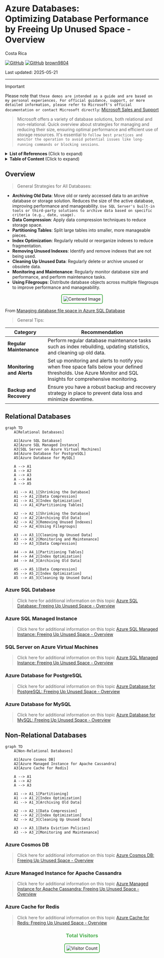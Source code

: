 # Azure Databases: <br/> Optimizing Database Performance <br/> by Freeing Up Unused Space - Overview

Costa Rica

[![GitHub](https://badgen.net/badge/icon/github?icon=github&label)](https://github.com) 
[![GitHub](https://img.shields.io/badge/--181717?logo=github&logoColor=ffffff)](https://github.com/)
[brown9804](https://github.com/brown9804)

Last updated: 2025-05-21

----------

> [!IMPORTANT]
> Please note that `these demos are intended as a guide and are based on my personal experiences. For official guidance, support, or more detailed information, please refer to Microsoft's official documentation or contact Microsoft directly`: [Microsoft Sales and Support](https://support.microsoft.com/contactus?ContactUsExperienceEntryPointAssetId=S.HP.SMC-HOME)

> Microsoft offers a variety of database solutions, both relational and non-relational. Quick overview about strategies for managing and reducing their size, ensuring optimal performance and efficient use of storage resources. It's essential to `follow best practices and monitor the operation to avoid potential issues like long-running commands or blocking sessions`.

<details>
<summary><b>List of References </b> (Click to expand)</summary>

- [Shrink a database](https://learn.microsoft.com/en-us/sql/relational-databases/databases/shrink-a-database?view=sql-server-ver16)
- [Types of Databases](https://azure.microsoft.com/en-gb/products/category/databases/)
- [Shrink Database Task (Maintenance Plan)](https://learn.microsoft.com/en-us/sql/relational-databases/maintenance-plans/shrink-database-task-maintenance-plan?view=sql-server-ver16)
- [Manage file space for databases in Azure SQL Database](https://learn.microsoft.com/en-us/azure/azure-sql/database/file-space-manage?view=azuresql-db)
- [DBCC SHRINKFILE (Transact-SQL)](https://learn.microsoft.com/en-us/sql/t-sql/database-console-commands/dbcc-shrinkfile-transact-sql?view=sql-server-ver16)

</details>

<details>
<summary><b>Table of Content </b> (Click to expand)</summary>

- [Overview](#overview)
- [Relational Databases](#relational-databases)
  - [Azure SQL Database](#azure-sql-database)
  - [Azure SQL Managed Instance](#azure-sql-managed-instance)
  - [SQL Server on Azure Virtual Machines](#sql-server-on-azure-virtual-machines)
  - [Azure Database for PostgreSQL](#azure-database-for-postgresql)
  - [Azure Database for MySQL](#azure-database-for-mysql)
- [Non-Relational Databases](#non-relational-databases)
  - [Azure Cosmos DB](#azure-cosmos-db)
  - [Azure Managed Instance for Apache Cassandra](#azure-managed-instance-for-apache-cassandra)
  - [Azure Cache for Redis](#azure-cache-for-redis)

</details>

## Overview 

> General Strategies for All Databases:

- **Archiving Old Data**: Move old or rarely accessed data to an archive database or storage solution. Reduces the size of the active database, improving performance and manageability. `Use SQL Server's built-in tools or third-party solutions to archive data based on specific criteria (e.g., date, usage).`
- **Data Compression**: Apply data compression techniques to reduce storage space.
- **Partitioning Tables**: Split large tables into smaller, more manageable pieces.
- **Index Optimization**: Regularly rebuild or reorganize indexes to reduce fragmentation.
- **Removing Unused Indexes**: Identify and remove indexes that are not being used.
- **Cleaning Up Unused Data**: Regularly delete or archive unused or obsolete data.
- **Monitoring and Maintenance**: Regularly monitor database size and performance, and perform maintenance tasks.
- **Using Filegroups**: Distribute database objects across multiple filegroups to improve performance and manageability.

<div align="center">
  <img src="https://github.com/user-attachments/assets/81d088ab-da80-4643-9c2c-2558709c90ff" alt="Centered Image" style="border: 2px solid #4CAF50; border-radius: 5px; padding: 5px;"/>
</div>

From [Managing database file space in Azure SQL Database](https://learn.microsoft.com/zh-cn/azure/azure-sql/database/file-space-manage?view=azuresql-db)

> General Tips:

| **Category**             | **Recommendation**                                                                                                                                                                                                 |
|--------------------------|---------------------------------------------------------------------------------------------------------------------------------------------------------------------------------------------------------------------|
| **Regular Maintenance**  | Perform regular database maintenance tasks such as index rebuilding, updating statistics, and cleaning up old data.|
| **Monitoring and Alerts**| Set up monitoring and alerts to notify you when free space falls below your defined thresholds. Use Azure Monitor and SQL Insights for comprehensive monitoring.|
| **Backup and Recovery**  | Ensure you have a robust backup and recovery strategy in place to prevent data loss and minimize downtime.|

## Relational Databases

```mermaid
graph TD
    A[Relational Databases]

    A1[Azure SQL Database]
    A2[Azure SQL Managed Instance]
    A3[SQL Server on Azure Virtual Machines]
    A4[Azure Database for PostgreSQL]
    A5[Azure Database for MySQL]

    A --> A1
    A --> A2
    A --> A3
    A --> A4
    A --> A5

    A1 --> A1_1[Shrinking the Database]
    A1 --> A1_2[Data Compression]
    A1 --> A1_3[Index Optimization]
    A1 --> A1_4[Partitioning Tables]

    A2 --> A2_1[Shrinking the Database]
    A2 --> A2_2[Archiving Old Data]
    A2 --> A2_3[Removing Unused Indexes]
    A2 --> A2_4[Using Filegroups]

    A3 --> A3_1[Cleaning Up Unused Data]
    A3 --> A3_2[Monitoring and Maintenance]
    A3 --> A3_3[Data Compression]

    A4 --> A4_1[Partitioning Tables]
    A4 --> A4_2[Index Optimization]
    A4 --> A4_3[Archiving Old Data]

    A5 --> A5_1[Data Compression]
    A5 --> A5_2[Index Optimization]
    A5 --> A5_3[Cleaning Up Unused Data]
```

### Azure SQL Database

> Click here for additional information on this topic [Azure SQL Database: Freeing Up Unused Space - Overview](https://github.com/MicrosoftCloudEssentials-LearningHub/Demos-ScenariosHub/blob/main/0_Azure/1_AzureData/1_Databases/demos/8_DBFreeingUpUnusedSpace/relational/0_az-sql-db.md) 

### Azure SQL Managed Instance

> Click here for additional information on this topic [Azure SQL Managed Instance: Freeing Up Unused Space - Overview](https://github.com/MicrosoftCloudEssentials-LearningHub/Demos-ScenariosHub/blob/main/0_Azure/1_AzureData/1_Databases/demos/8_DBFreeingUpUnusedSpace/relational/1_az-sql-mi.md) 

### SQL Server on Azure Virtual Machines

> Click here for additional information on this topic [Azure SQL Managed Instance: Freeing Up Unused Space - Overview](https://github.com/MicrosoftCloudEssentials-LearningHub/Demos-ScenariosHub/blob/main/0_Azure/1_AzureData/1_Databases/demos/8_DBFreeingUpUnusedSpace/relational/2_sql-az-vm.md)

### Azure Database for PostgreSQL

> Click here for additional information on this topic [Azure Database for PostgreSQL: Freeing Up Unused Space - Overview](https://github.com/MicrosoftCloudEssentials-LearningHub/Demos-ScenariosHub/blob/main/0_Azure/1_AzureData/1_Databases/demos/8_DBFreeingUpUnusedSpace/relational/3_az-postgreSQL.md)

### Azure Database for MySQL

> Click here for additional information on this topic [Azure Database for MySQL: Freeing Up Unused Space - Overview](https://github.com/MicrosoftCloudEssentials-LearningHub/Demos-ScenariosHub/blob/main/0_Azure/1_AzureData/1_Databases/demos/8_DBFreeingUpUnusedSpace/relational/4_az-db-mysql.md)

## Non-Relational Databases

```mermaid
graph TD
    A[Non-Relational Databases]

    A1[Azure Cosmos DB]
    A2[Azure Managed Instance for Apache Cassandra]
    A3[Azure Cache for Redis]

    A --> A1
    A --> A2
    A --> A3

    A1 --> A1_1[Partitioning]
    A1 --> A1_2[Index Optimization]
    A1 --> A1_3[Archiving Old Data]

    A2 --> A2_1[Data Compression]
    A2 --> A2_2[Index Optimization]
    A2 --> A2_3[Cleaning Up Unused Data]

    A3 --> A3_1[Data Eviction Policies]
    A3 --> A3_2[Monitoring and Maintenance]
```

### Azure Cosmos DB

> Click here for additional information on this topic [Azure Cosmos DB: Freeing Up Unused Space - Overview](https://github.com/MicrosoftCloudEssentials-LearningHub/Demos-ScenariosHub/blob/main/0_Azure/1_AzureData/1_Databases/demos/8_DBFreeingUpUnusedSpace/non-relational/0_az-cosmosdb.md)

### Azure Managed Instance for Apache Cassandra

> Click here for additional information on this topic [Azure Managed Instance for Apache Cassandra: Freeing Up Unused Space - Overview](https://github.com/MicrosoftCloudEssentials-LearningHub/Demos-ScenariosHub/blob/main/0_Azure/1_AzureData/1_Databases/demos/8_DBFreeingUpUnusedSpace/non-relational/1_az-mi-apache-cassandra.md)

### Azure Cache for Redis

> Click here for additional information on this topic [Azure Cache for Redis: Freeing Up Unused Space - Overview](https://github.com/MicrosoftCloudEssentials-LearningHub/Demos-ScenariosHub/blob/main/0_Azure/1_AzureData/1_Databases/demos/8_DBFreeingUpUnusedSpace/non-relational/2_az-cache-redis.md)

<div align="center">
  <h3 style="color: #4CAF50;">Total Visitors</h3>
  <img src="https://profile-counter.glitch.me/brown9804/count.svg" alt="Visitor Count" style="border: 2px solid #4CAF50; border-radius: 5px; padding: 5px;"/>
</div>
